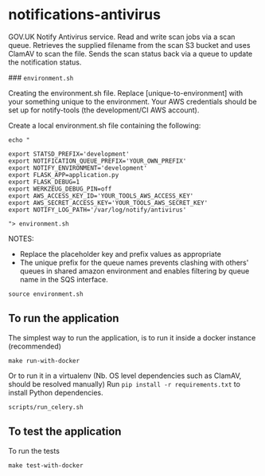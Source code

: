 # notifications-antivirus

GOV.UK Notify Antivirus service. Read and write scan jobs via a scan queue.  Retrieves the supplied filename from the scan S3 bucket and uses ClamAV to scan the file. Sends the scan status back via a queue to update the notification status.


### `environment.sh`

Creating the environment.sh file. Replace [unique-to-environment] with your something unique to the environment. Your AWS credentials should be set up for notify-tools (the development/CI AWS account).

Create a local environment.sh file containing the following:

```
echo "

export STATSD_PREFIX='development'
export NOTIFICATION_QUEUE_PREFIX='YOUR_OWN_PREFIX'
export NOTIFY_ENVIRONMENT='development'
export FLASK_APP=application.py
export FLASK_DEBUG=1
export WERKZEUG_DEBUG_PIN=off
export AWS_ACCESS_KEY_ID='YOUR_TOOLS_AWS_ACCESS_KEY'
export AWS_SECRET_ACCESS_KEY='YOUR_TOOLS_AWS_SECRET_KEY'
export NOTIFY_LOG_PATH='/var/log/notify/antivirus'

"> environment.sh
```

NOTES:

 * Replace the placeholder key and prefix values as appropriate
 * The  unique prefix for the queue names prevents clashing with others' queues in shared amazon environment and enables filtering by queue name in the SQS interface.


```
source environment.sh
```

##  To run the application

The simplest way to run the application, is to run it inside a docker instance (recommended) 

```
make run-with-docker
```

Or to run it in a virtualenv (Nb. OS level dependencies such as ClamAV, should be resolved manually)
Run `pip install -r requirements.txt` to install Python dependencies.

```
scripts/run_celery.sh
```

##  To test the application

To run the tests 

```
make test-with-docker
```
